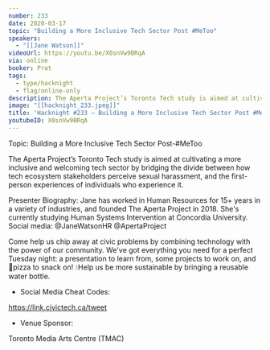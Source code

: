 ```yaml
---
number: 233
date: 2020-03-17
topic: "Building a More Inclusive Tech Sector Post #MeToo"
speakers:
  - "[[Jane Watson]]"
videoUrl: https://youtu.be/X0snVw9BRqA
via: online
booker: Prat
tags:
  - type/hacknight
  - flag/online-only
description: The Aperta Project’s Toronto Tech study is aimed at cultivating a more inclusive and welcoming tech sector by bridging the divide between how tech ecosystem stakeholders perceive sexual harassment, and the first-person experiences of individuals who experience it.
image: "[[hacknight_233.jpeg]]"
title: 'Hacknight #233 – Building a More Inclusive Tech Sector Post #MeToo'
youtubeID: X0snVw9BRqA
---
```


Topic: Building a More Inclusive Tech Sector Post-#MeToo

The Aperta Project’s Toronto Tech study is aimed at cultivating a more inclusive and welcoming tech sector by bridging the divide between how tech ecosystem stakeholders perceive sexual harassment, and the first-person experiences of individuals who experience it.

Presenter Biography: Jane has worked in Human Resources for 15+ years in a variety of industries, and founded The Aperta Project in 2018. She's currently studying Human Systems Intervention at Concordia University.
Social media: @JaneWatsonHR @ApertaProject

Come help us chip away at civic problems by combining technology with the power of our community. We've got everything you need for a perfect Tuesday night: a presentation to learn from, some projects to work on, and 🍕pizza to snack on! 💧Help us be more sustainable by bringing a reusable water bottle.

+ Social Media Cheat Codes:


https://link.civictech.ca/tweet

+ Venue Sponsor:

Toronto Media Arts Centre (TMAC)
